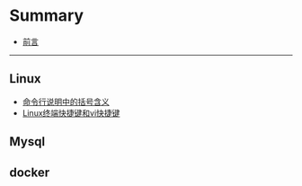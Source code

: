 # Summary
* [前言](README.md)

---

## Linux

* [命令行说明中的括号含义](linux/command_brackets.md)
* [Linux终端快捷键和vi快捷键](linux/hot_key.md)

## Mysql


## docker
